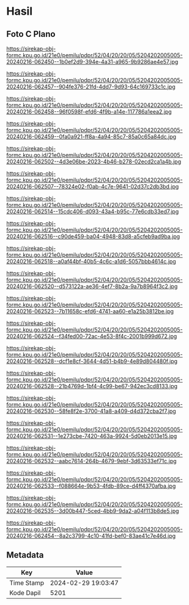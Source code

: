 # Hasil

## Foto C Plano

https://sirekap-obj-formc.kpu.go.id/21e0/pemilu/pdpr/52/04/20/20/05/5204202005005-20240216-062450--1b0ef2d9-394e-4a31-a965-9b9286ae4e57.jpg

https://sirekap-obj-formc.kpu.go.id/21e0/pemilu/pdpr/52/04/20/20/05/5204202005005-20240216-062457--904fe376-21fd-4dd7-9d93-64c169733c1c.jpg

https://sirekap-obj-formc.kpu.go.id/21e0/pemilu/pdpr/52/04/20/20/05/5204202005005-20240216-062458--96f0598f-efd6-4f9b-a14e-117786a1eea2.jpg

https://sirekap-obj-formc.kpu.go.id/21e0/pemilu/pdpr/52/04/20/20/05/5204202005005-20240216-062459--0fa0a921-ff8a-4a94-85c7-85a0c65a84dc.jpg

https://sirekap-obj-formc.kpu.go.id/21e0/pemilu/pdpr/52/04/20/20/05/5204202005005-20240216-062502--4d3e06be-2023-4b46-b278-02ecd2ca1a4b.jpg

https://sirekap-obj-formc.kpu.go.id/21e0/pemilu/pdpr/52/04/20/20/05/5204202005005-20240216-062507--78324e02-f0ab-4c7e-9641-02d37c2db3bd.jpg

https://sirekap-obj-formc.kpu.go.id/21e0/pemilu/pdpr/52/04/20/20/05/5204202005005-20240216-062514--15cdc406-d093-43a4-b95c-77e6cdb33ed7.jpg

https://sirekap-obj-formc.kpu.go.id/21e0/pemilu/pdpr/52/04/20/20/05/5204202005005-20240216-062516--c90de459-ba04-4948-83d8-a5cfeb9ad9ba.jpg

https://sirekap-obj-formc.kpu.go.id/21e0/pemilu/pdpr/52/04/20/20/05/5204202005005-20240216-062518--a0af44bf-40b5-4c6c-a1d6-5057bbb4614c.jpg

https://sirekap-obj-formc.kpu.go.id/21e0/pemilu/pdpr/52/04/20/20/05/5204202005005-20240216-062520--d573122a-ae36-4ef7-8b2a-9a7b8964f3c2.jpg

https://sirekap-obj-formc.kpu.go.id/21e0/pemilu/pdpr/52/04/20/20/05/5204202005005-20240216-062523--7b11658c-efd6-4741-aa60-e1a25b3812be.jpg

https://sirekap-obj-formc.kpu.go.id/21e0/pemilu/pdpr/52/04/20/20/05/5204202005005-20240216-062524--f34fed00-72ac-4e53-8f4c-2001b999d672.jpg

https://sirekap-obj-formc.kpu.go.id/21e0/pemilu/pdpr/52/04/20/20/05/5204202005005-20240216-062528--dcf1e8cf-3644-4d51-b4b9-4e89d804480f.jpg

https://sirekap-obj-formc.kpu.go.id/21e0/pemilu/pdpr/52/04/20/20/05/5204202005005-20240216-062528--21b4769d-1bf4-4c99-be67-942ec3cd8133.jpg

https://sirekap-obj-formc.kpu.go.id/21e0/pemilu/pdpr/52/04/20/20/05/5204202005005-20240216-062530--58fe8f2e-3700-41a8-a409-d4d372cba2f7.jpg

https://sirekap-obj-formc.kpu.go.id/21e0/pemilu/pdpr/52/04/20/20/05/5204202005005-20240216-062531--1e273cbe-7420-463a-9924-5d0eb2013e15.jpg

https://sirekap-obj-formc.kpu.go.id/21e0/pemilu/pdpr/52/04/20/20/05/5204202005005-20240216-062532--aabc7614-264b-4679-9ebf-3d63533ef71c.jpg

https://sirekap-obj-formc.kpu.go.id/21e0/pemilu/pdpr/52/04/20/20/05/5204202005005-20240216-062533--f088664e-9b53-4fdb-89ce-d4ff4370afba.jpg

https://sirekap-obj-formc.kpu.go.id/21e0/pemilu/pdpr/52/04/20/20/05/5204202005005-20240216-062535--3d00b447-5ced-4bb9-9da2-a04f113b8de5.jpg

https://sirekap-obj-formc.kpu.go.id/21e0/pemilu/pdpr/52/04/20/20/05/5204202005005-20240216-062454--8a2c3799-4c10-41fd-bef0-83ae41c7e46d.jpg


## Metadata

| Key        | Value               |
| ---------- | ------------------- |
| Time Stamp | 2024-02-29 19:03:47 |
| Kode Dapil | 5201                |



